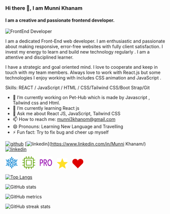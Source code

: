 ### Hi there 👋, I am  Munni Khanam
#### I am a creative and passionate frontend developer.
![FrontEnd Developer](https://github.com/user-attachments/assets/19d6d89a-de88-4898-a456-26f0be772094)

I am a dedicated Front-End web developer. I am enthusiastic and passionate about making responsive, error-free websites with fully client satisfaction. I invest my energy to learn and build new technology regularly . I am a attentive and disciplined learner. 

I have a strategic and goal oriented mind. I love to cooperate and keep in touch with my team members. Always love to work with React.js but some technologies I enjoy working with includes CSS animation and JavaScript .

Skills:  REACT / JavaScript / HTML / CSS/Tailwind CSS/Boot Strap/Git

- 🔭 I’m currently working on Pet-Hub which is made by Javascript , Tailwind css and Html.  
- 🌱 I’m currently learning React js 
- 💬 Ask me about React JS, JavaScript, Tailwind CSS 
- 📫 How to reach me: munni3khanom@gmail.com 
- 😄 Pronouns: Learning New Language and Travelling 
- ⚡ Fun fact: Try to fix bug and cheer up myself 


[<img src='https://cdn.jsdelivr.net/npm/simple-icons@3.0.1/icons/github.svg' alt='github' height='40'>](https://github.com/munnikhanam)  [<img src='https://cdn.jsdelivr.net/npm/simple-icons@3.0.1/icons/linkedin.svg' alt='linkedin' height='40'>](https://www.linkedin.com/in/Munni Khanam/)  [<img src='https://cdn.jsdelivr.net/npm/simple-icons@3.0.1/icons/linkedin.svg' alt='linkedin' height='40'>](https://www.linkedin.com/in/munni-khanam-front-end-developer/)  

<a href='https://archiveprogram.github.com/'><img src='https://raw.githubusercontent.com/acervenky/animated-github-badges/master/assets/acbadge.gif' width='40' height='40'></a> <a href='https://docs.github.com/en/developers'><img src='https://raw.githubusercontent.com/acervenky/animated-github-badges/master/assets/devbadge.gif' width='40' height='40'></a> <a href='https://github.com/pricing'><img src='https://raw.githubusercontent.com/acervenky/animated-github-badges/master/assets/pro.gif' width='40' height='40'></a> <a href='https://stars.github.com/'><img src='https://raw.githubusercontent.com/acervenky/animated-github-badges/master/assets/starbadge.gif' width='35' height='35'></a> <a href='https://docs.github.com/en/github/supporting-the-open-source-community-with-github-sponsors'><img src='https://raw.githubusercontent.com/acervenky/animated-github-badges/master/assets/sponsorbadge.gif' width='35' height='35'></a> 

[![Top Langs](https://github-readme-stats.vercel.app/api/top-langs/?username=munnikhanam)](https://github.com/anuraghazra/github-readme-stats)

![GitHub stats](https://github-readme-stats.vercel.app/api?username=munnikhanam&show_icons=true)  

![GitHub metrics](https://metrics.lecoq.io/munnikhanam)  

![GitHub streak stats](https://streak-stats.demolab.com/?user=munnikhanam)  


